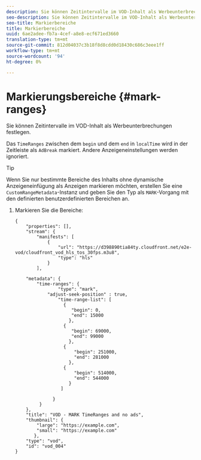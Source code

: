 ```yaml
---
description: Sie können Zeitintervalle im VOD-Inhalt als Werbeunterbrechungen festlegen.
seo-description: Sie können Zeitintervalle im VOD-Inhalt als Werbeunterbrechungen festlegen.
seo-title: Markierbereiche
title: Markierbereiche
uuid: 6ae2adee-fb7a-4cef-a8e8-ecf671ed3660
translation-type: tm+mt
source-git-commit: 812d04037c3b18f8d8cdd0d18430c686c3eee1ff
workflow-type: tm+mt
source-wordcount: '94'
ht-degree: 0%

---
```



# Markierungsbereiche {#mark-ranges}

Sie können Zeitintervalle im VOD-Inhalt als Werbeunterbrechungen festlegen.

Das `TimeRanges` zwischen dem `begin` und dem `end` in `localTime` wird in der Zeitleiste als `AdBreak` markiert. Andere Anzeigeneinstellungen werden ignoriert.

>[!TIP]
>
>Wenn Sie nur bestimmte Bereiche des Inhalts ohne dynamische Anzeigeneinfügung als Anzeigen markieren möchten, erstellen Sie eine `CustomRangeMetadata`-Instanz und geben Sie den Typ als `MARK`-Vorgang mit den definierten benutzerdefinierten Bereichen an.

1. Markieren Sie die Bereiche:

   ```
   {   
       "properties": [],
       "stream": {
           "manifests": [
               {
                   "url": "https://d398890tia84ty.cloudfront.net/e2e-vod/cloudfront_vod_hls_tos_30fps.m3u8",
                   "type": "hls"
               }
           ],
   
       "metadata": {
           "time-ranges": {
                   "type": "mark",
               "adjust-seek-position" : true,   
                   "time-range-list": [
                     {
                        "begin": 0,
                        "end": 15000
                       },
                     {
                        "begin": 69000,
                        "end": 99000
                       },
                     {
                         "begin": 251000,
                         "end": 281000
                       },
                     {
                         "begin": 514000,
                         "end": 544000
                       }
                    ]
   
                 }
            }           
       },   
       "title": "VOD - MARK TimeRanges and no ads",
       "thumbnail": {
           "large": "https://example.com",
           "small": "https://example.com"
          },
       "type": "vod",
       "id": "vod_004"
   }
   ```

